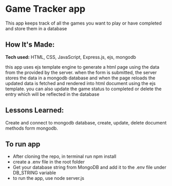 # Game Tracker app
This app keeps track of all the games you want to play or have completed and store them in a database

## How It's Made:

**Tech used:** HTML, CSS, JavaScript, Express.js, ejs, mongodb

this app uses ejs template engine to generate a html page using the data from the provided by the server. when the form is submitted, the server stores the data in a mongodb database and when the page reloads the updated data is fetched and rendered into html document using the ejs template. you can also update the game status to completed or delete the entry which will be reflected in the database


## Lessons Learned:

Create and connect to mongodb database, create, update, delete document methods form mongodb.

## To run app
 * After cloning the repo, in terminal run npm install
 * create a .env file in the root folder
 * Get your database string from MongoDB and add it to the .env file under DB_STRING variable
 * to run the app, use node server.js



